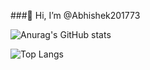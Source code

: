 ###👋 Hi, I’m @Abhishek201773

![Anurag's GitHub stats](https://github-readme-stats.vercel.app/api?username=Abhishek201773&show_icons=true&theme=cobalt)


![Top Langs](https://github-readme-stats.vercel.app/api/top-langs/?username=Abhishek201773&layout=compact)

